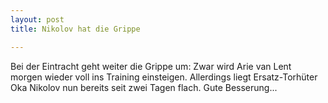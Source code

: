 ```yaml
---
layout: post
title: Nikolov hat die Grippe

---
```


Bei der Eintracht geht weiter die Grippe um: Zwar wird Arie van Lent morgen wieder voll ins Training einsteigen. Allerdings liegt Ersatz-Torhüter Oka Nikolov nun bereits seit zwei Tagen flach. Gute Besserung...


